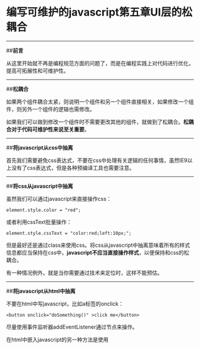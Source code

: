 ﻿# 编写可维护的javascript第五章UI层的松耦合


---

##**前言**

从这里开始就不再是编程规范方面的问题了，而是在编程实践上对代码进行优化，提高可拓展性和可维护性。

---

##**松耦合**

如果两个组件耦合太紧，则说明一个组件和另一个组件直接相关，如果修改一个组件，则另外一个组件的逻辑也需修改。

如果我们可以做到修改一个组件时不需要更改其他的组件，就做到了松耦合。**松耦合对于代码可维护性来说至关重要**。

---

##**将javascript从css中抽离**

首先我们需要避免css表达式，不要在css中处理有关逻辑的任何事情，虽然IE9以上没有了css表达式，但是各种预编译工具也需要注意。

---

##**将css从javascript中抽离**

虽然我们可以通过javascript来直接操作css：
```
element.style.color = "red";
```

或者利用cssText批量操作：
```
element.style.cssText = "color:red;left:10px;";
```

但是最好还是通过class来使用css。将css从javascript中抽离意味着所有的样式信息都应当保持在css中，**javascript不应当直接操作样式**，以便保持和css的松耦合。

有一种情况例外，就是当你需要通过技术来定位时，这样不能预估。

---

##**将javascript从html中抽离**

不要在html中写javascript，比如a标签的onclick：
```
<button onclick="doSomething()" >click me</button>

```

尽量使用事件监听器addEventListener通过节点来操作。

在html中嵌入javascript的另一种方法是使用<script>标签，标签内包含关联的脚本代码。我们最好将所有的javascript代码都放入外置文件去，最后再打包压缩后放入。

---

##**将html从javascript中抽离**

我们发现问题时，第一时间是寻找html代码的结构问题，但是如果我们发现这段html是通过javascript生成了，就变得复杂了不少。我们可以通过innerHTML来在javascript中操作html，这是非常不好的实践。

有几种方法可以解决这个问题。

###从服务器加载

通过将模板放置于远程服务器，使用XMLHttpRequest对象来获取，通过向服务器发起请求获取字符串，这样可以让html代码以最合适的方法注入到页面中。

###客户端模板

客户端模板可以理解为坑，这些坑会被javascript程序替换为数据以保证模板的完整可用。有很多框架，这里就不一一介绍了。


---

##**感悟**

说了这么多，其实就是需要html，css，javascript分开各自管理，不要互相操作互相，从而达到松耦合。














